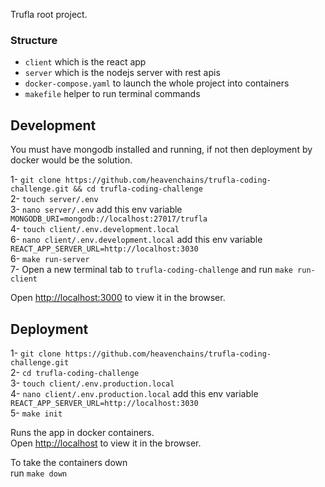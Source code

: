 Trufla root project.

### Structure

- `client` which is the react app
- `server` which is the nodejs server with rest apis
- `docker-compose.yaml` to launch the whole project into containers
- `makefile` helper to run terminal commands

## Development

You must have mongodb installed and running, if not then deployment by docker would be the solution.<br />

1- `git clone https://github.com/heavenchains/trufla-coding-challenge.git && cd trufla-coding-challenge` <br />
2- `touch server/.env` <br />
3- `nano server/.env` add this env variable `MONGODB_URI=mongodb://localhost:27017/trufla` <br />
4- `touch client/.env.development.local` <br />
6- `nano client/.env.development.local` add this env variable `REACT_APP_SERVER_URL=http://localhost:3030` <br />
6- `make run-server`<br />
7- Open a new terminal tab to `trufla-coding-challenge` and run `make run-client`

Open [http://localhost:3000](http://localhost:3000) to view it in the browser.

## Deployment

1- `git clone https://github.com/heavenchains/trufla-coding-challenge.git` <br />
2- `cd trufla-coding-challenge` <br />
3- `touch client/.env.production.local` <br />
4- `nano client/.env.production.local` add this env variable `REACT_APP_SERVER_URL=http://localhost:3030` <br />
5- `make init`<br />

Runs the app in docker containers.<br />
Open [http://localhost](http://localhost) to view it in the browser.

To take the containers down <br />
run `make down`
